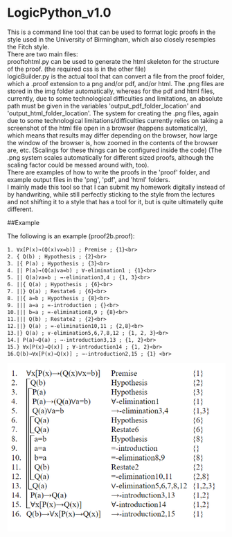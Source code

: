 # LogicPython_v1.0
This is a command line tool that can be used to format logic proofs in the style used in the University of Birmingham, which also closely resemples the Fitch style. <br>
There are two main files: <br>
prooftohtml.py can be used to generate the html skeleton for the structure of the proof. (the required css is in the other file) <br>
logicBuilder.py is the actual tool that can convert a file from the proof folder, which a .proof extension to a png and/or pdf, and/or html. The .png files are stored in the img folder automatically, whereas for the pdf and html files, currently, due to some technological difficulties and limitations, an absolute path must be given in the variables 'output_pdf_folder_location' and 'output_html_folder_location'. The system for creating the .png files, again due to some technological limitations/difficulties currently relies on taking a screenshot of the html file open in a browser (happens automatically), which means that results may differ depending on the browser, how large the window of the browser is, how zoomed in the contents of the browser are, etc. (Scalings for these things can be configured inside the code) (The .png system scales automatically for different sized proofs, although the scaling factor could be messed around with, too). <br>
There are examples of how to write the proofs in the 'proof' folder, and example output files in the 'png', 'pdf', and 'html' folders. <br>
I mainly made this tool so that I can submit my homework digitally instead of by handwriting, while still perfectly sticking to the style from the lectures and not shifting it to a style that has a tool for it, but is quite ultimatelly quite different.<br>

##Example

The following is an example (proof2b.proof):<br>
```
1. ∀x[P(x)→(Q(x)∨x=b)] ; Premise ; {1}<br>
2. { Q(b) ; Hypothesis ; {2}<br>
3. |{ P(a) ; Hypothesis ; {3}<br>
4. || P(a)→(Q(a)∨a=b) ; ∀-elimination1 ; {1}<br>
5. || Q(a)∨a=b ; →-elimination3,4 ; {1, 3}<br>
6. ||{ Q(a) ; Hypothesis ; {6}<br>
7. ||} Q(a) ; Restate6 ; {6}<br>
8. ||{ a=b ; Hypothesis ; {8}<br>
9. ||| а=а ; =-introduction ; {}<br>
10.||| b=a ; =-elimination8,9 ; {8}<br>
11.||| Q(b) ; Restate2 ; {2}<br>
12.||} Q(a) ; =-elimination10,11 ; {2,8}<br>
13.|} Q(a) ; ∨-elimination5,6,7,8,12 ; {1, 2, 3}<br>
14.| P(a)→Q(a) ; →-introduction3,13 ; {1, 2}<br>
15.} ∀x[P(x)→Q(x)] ; ∀-introduction14 ; {1, 2}<br>
16.Q(b)→∀x[P(x)→Q(x)] ; →-introduction2,15 ; {1} <br>
```
![Example Proof2b](img/proof2b.png?raw=true "Example .png output for a .proof input:")
